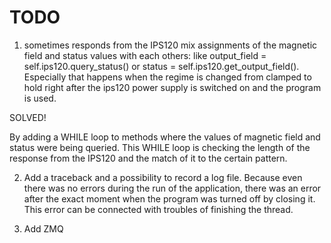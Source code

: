 # TODO

1) sometimes responds from the IPS120 mix assignments of the magnetic field and status values with each others: like output_field = self.ips120.query_status() or status = self.ips120.get_output_field(). Especially that happens when the regime is changed from clamped to hold right after the ips120 power supply is switched on and the program is used.

SOLVED! 

By adding a WHILE loop to methods where the values of magnetic field and status were being queried. This WHILE loop is checking the length of the response from the IPS120 and the match of it to the certain pattern.

2) Add a traceback and a possibility to record a log file. Because even there was no errors during the run
of the application, there was an error after the exact moment when the program was turned off by closing it.
This error can be connected with troubles of finishing the thread.

3) Add ZMQ
